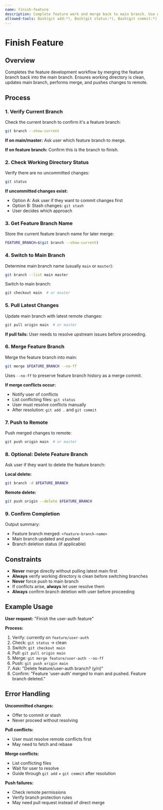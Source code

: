 ```yaml
---
name: finish-feature
description: Complete feature work and merge back to main branch. Use when user wants to finish a feature, close a feature, or merge feature branch. Switches to main, pulls latest changes, merges feature branch, and pushes to remote.
allowed-tools: Bash(git add:*), Bash(git status:*), Bash(git commit:*), Bash(git diff:*), Bash(git log:*), Bash(git branch:*), Bash(git push:*), Bash(git pull:*), Bash(git merge:*), Bash(git checkout:*), Bash(git stash:*), Bash(git tag:*)
---
```


# Finish Feature

## Overview

Completes the feature development workflow by merging the feature branch back into the main branch. Ensures working directory is clean, updates main branch, performs merge, and pushes changes to remote.

## Process

### 1. Verify Current Branch

Check the current branch to confirm it's a feature branch:

```bash
git branch --show-current
```

**If on main/master:** Ask user which feature branch to merge.

**If on feature branch:** Confirm this is the branch to finish.

### 2. Check Working Directory Status

Verify there are no uncommitted changes:

```bash
git status
```

**If uncommitted changes exist:**
- Option A: Ask user if they want to commit changes first
- Option B: Stash changes: `git stash`
- User decides which approach

### 3. Get Feature Branch Name

Store the current feature branch name for later merge:

```bash
FEATURE_BRANCH=$(git branch --show-current)
```

### 4. Switch to Main Branch

Determine main branch name (usually `main` or `master`):

```bash
git branch --list main master
```

Switch to main branch:

```bash
git checkout main  # or master
```

### 5. Pull Latest Changes

Update main branch with latest remote changes:

```bash
git pull origin main  # or master
```

**If pull fails:** User needs to resolve upstream issues before proceeding.

### 6. Merge Feature Branch

Merge the feature branch into main:

```bash
git merge $FEATURE_BRANCH --no-ff
```

Uses `--no-ff` to preserve feature branch history as a merge commit.

**If merge conflicts occur:**
- Notify user of conflicts
- List conflicting files: `git status`
- User must resolve conflicts manually
- After resolution: `git add .` and `git commit`

### 7. Push to Remote

Push merged changes to remote:

```bash
git push origin main  # or master
```

### 8. Optional: Delete Feature Branch

Ask user if they want to delete the feature branch:

**Local delete:**
```bash
git branch -d $FEATURE_BRANCH
```

**Remote delete:**
```bash
git push origin --delete $FEATURE_BRANCH
```

### 9. Confirm Completion

Output summary:
- Feature branch merged: `<feature-branch-name>`
- Main branch updated and pushed
- Branch deletion status (if applicable)

## Constraints

- **Never** merge directly without pulling latest main first
- **Always** verify working directory is clean before switching branches
- **Never** force push to main branch
- If conflicts arise, **always** let user resolve them
- **Always** confirm branch deletion with user before proceeding

## Example Usage

**User request:** "Finish the user-auth feature"

**Process:**
1. Verify: currently on `feature/user-auth`
2. Check: `git status` → clean
3. Switch: `git checkout main`
4. Pull: `git pull origin main`
5. Merge: `git merge feature/user-auth --no-ff`
6. Push: `git push origin main`
7. Ask: "Delete feature/user-auth branch? (y/n)"
8. Confirm: "Feature 'user-auth' merged to main and pushed. Feature branch deleted."

## Error Handling

**Uncommitted changes:**
- Offer to commit or stash
- Never proceed without resolving

**Pull conflicts:**
- User must resolve remote conflicts first
- May need to fetch and rebase

**Merge conflicts:**
- List conflicting files
- Wait for user to resolve
- Guide through `git add` + `git commit` after resolution

**Push failures:**
- Check remote permissions
- Verify branch protection rules
- May need pull request instead of direct merge
